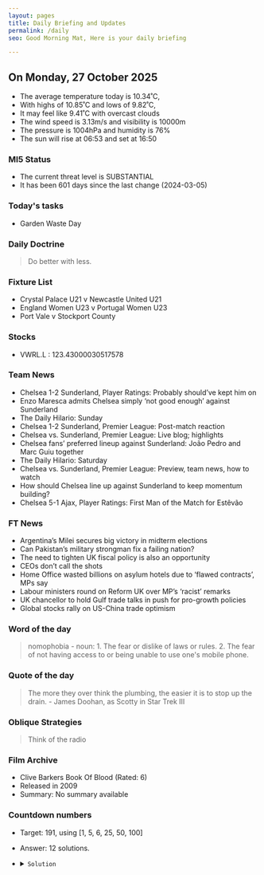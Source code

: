 ```yaml
---
layout: pages
title: Daily Briefing and Updates
permalink: /daily
seo: Good Morning Mat, Here is your daily briefing

---
```


<!-- weather_marker starts -->
## On Monday, 27 October 2025

- The average temperature today is 10.34˚C,
- With highs of 10.85˚C and lows of 9.82˚C,
- It may feel like 9.41˚C with overcast clouds
- The wind speed is 3.13m/s and visibility is 10000m
- The pressure is 1004hPa and humidity is 76%
- The sun will rise at 06:53 and set at 16:50

<!-- weather_marker ends -->

### MI5 Status
<!-- threat_marker starts -->
- The current threat level is <span class="highlighter">SUBSTANTIAL</span>
- It has been 601 days since the last change (2024-03-05)

<!-- threat_marker ends -->

### Today's tasks
<!-- task_marker starts -->
- Garden Waste Day

<!-- task_marker ends -->

### Daily Doctrine
<!-- doctrine_marker starts -->
> Do better with less.
<!-- doctrine_marker ends -->

### Fixture List

<!-- fixture_marker starts -->
- Crystal Palace U21 v Newcastle United U21
- England Women U23 v Portugal Women U23
- Port Vale v Stockport County
<!-- fixture_marker ends -->

### Stocks

<!-- stocks_marker starts -->

- VWRL.L : 123.43000030517578 

<!-- stocks_marker ends -->

### Team News
<!-- news_marker starts -->

- Chelsea 1-2 Sunderland, Player Ratings: Probably should’ve kept him on
- Enzo Maresca admits Chelsea simply ‘not good enough’ against Sunderland
- The Daily Hilario: Sunday
- Chelsea 1-2 Sunderland, Premier League: Post-match reaction
- Chelsea vs. Sunderland, Premier League: Live blog; highlights
- Chelsea fans’ preferred lineup against Sunderland: João Pedro and Marc Guiu together
- The Daily Hilario: Saturday
- Chelsea vs. Sunderland, Premier League: Preview, team news, how to watch
- How should Chelsea line up against Sunderland to keep momentum building?
- Chelsea 5-1 Ajax, Player Ratings: First Man of the Match for Estêvão

<!-- news_marker ends -->

### FT News

<!-- ftnews_marker starts -->

- Argentina’s Milei secures big victory in midterm elections
- Can Pakistan’s military strongman fix a failing nation?
- The need to tighten UK fiscal policy is also an opportunity
- CEOs don’t call the shots
- Home Office wasted billions on asylum hotels due to ‘flawed contracts’, MPs say
- Labour ministers round on Reform UK over MP’s ‘racist’ remarks
- UK chancellor to hold Gulf trade talks in push for pro-growth policies
- Global stocks rally on US-China trade optimism

<!-- ftnews_marker ends -->

### Word of the day

<!-- word_marker starts -->

 > nomophobia - noun: 1. The fear or dislike of laws or rules. 2. The fear of not having access to or being unable to use one's mobile phone.

<!-- word_marker ends -->

### Quote of the day
<!-- quote_marker starts -->

> The more they over think the plumbing, the easier it is to stop up the drain. - James Doohan, as Scotty in Star Trek III

<!-- quote_marker ends -->

### Oblique Strategies
<!-- eno_marker starts -->
> Think of the radio

<!-- eno_marker ends -->

### Film Archive

<!-- film_marker starts -->
- Clive Barkers Book Of Blood (Rated: 6)
- Released in 2009
- Summary: No summary available
<!-- film_marker ends -->

### Countdown numbers
<!-- game_marker starts -->

- Target: 191, using [1, 5, 6, 25, 50, 100]
- Answer: 12 solutions.

- <details><summary><code>Solution</code></summary>

  Solution: ( 50 + 25 ) x 6 / 5 + 100 + 1

   </details>

<!-- game_marker ends -->
